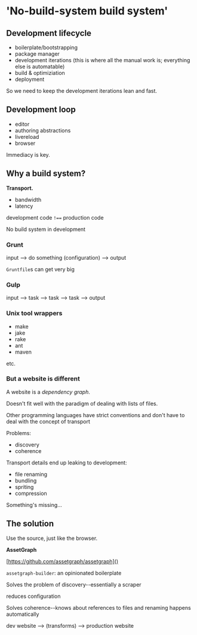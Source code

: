 # 'No-build-system build system'

## Development lifecycle

- boilerplate/bootstrapping
- package manager
- development iterations (this is where all the manual work is; everything else is automatable)
- build & optimiziation
- deployment

So we need to keep the development iterations lean and fast.


## Development loop

- editor
- authoring abstractions
- livereload
- browser

Immediacy is key.


## Why a build system?

**Transport.**

- bandwidth
- latency

development code `!==` production code

No build system in development

### Grunt

input --> do something (configuration) --> output

`Gruntfile`s can get very big

### Gulp

input --> task --> task --> task --> output

### Unix tool wrappers

- make
- jake
- rake
- ant
- maven

etc.


### But a website is different

A website is a *dependency graph*.

Doesn't fit well with the paradigm of dealing with lists of files.

Other programming languages have strict conventions and don't have to deal with the concept of transport

Problems:

- discovery
- coherence

Transport details end up leaking to development:

- file renaming
- bundling
- spriting
- compression

Something's missing...


## The solution

Use the source, just like the browser.

**AssetGraph**

[https://github.com/assetgraph/assetgraph]()

`assetgraph-builder`: an opinionated boilerplate

Solves the problem of discovery--essentially a scraper

reduces configuration

Solves coherence--knows about references to files and renaming happens automatically

dev website --> (transforms) --> production website
